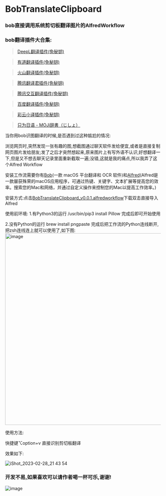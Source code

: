 # BobTranslateClipboard
### bob直接调用系统剪切板翻译图片的AlfredWorkflow

### bob翻译插件大合集:

>[DeepL翻译插件(免秘钥)](https://github.com/akl7777777/bob-plugin-akl-deepl-free-translate)

>[有道翻译插件(免秘钥)](https://github.com/akl7777777/bob-plugin-akl-youdao-free-translate)

>[火山翻译插件(免秘钥)](https://github.com/akl7777777/bob-plugin-akl-volcengine-free-translate)

>[腾讯翻译君插件(免秘钥)](https://github.com/akl7777777/bob-plugin-akl-tencent-free-translate)

>[腾讯交互翻译插件(免秘钥)](https://github.com/akl7777777/bob-plugin-akl-transmart-free-translate)

>[百度翻译插件(免秘钥)](https://github.com/akl7777777/bob-plugin-akl-baidu-free-translate)

>[彩云小译插件(免秘钥)](https://github.com/akl7777777/bob-plugin-akl-caiyunxiaoyi-free-translate)

>[只为日语 - MOJi辞書（じしょ）](https://github.com/akl7777777/bob-plugin-akl-mojidict-translate)


当你用bob识图翻译的时候,是否遇到过这种尴尬的情况:

浏览网页时,突然发现一张有趣的图,想截图通过聊天软件发给便宜,或者是直接复制网页图片发给朋友;发了之后才突然想起来,原来图片上有写外语不认识,好想翻译一下,但是又不想去聊天记录里面重新截取一遍;没错,这就是我的痛点,所以我弄了这个Alfred Workflow

安装工作流需要你有[Bob](https://bobtranslate.com/)(一款 macOS 平台翻译和 OCR 软件)和[Alfred](https://www.alfredapp.com/)(Alfred是一款屡获殊荣的macOS应用程序，可通过热键、关键字、文本扩展等提高您的效率。搜索您的Mac和网络，并通过自定义操作来控制您的Mac以提高工作效率。)

安装方式:点击[BobTranslateClipboard_v0.0.1.alfredworkflow](https://github.com/akl7777777/BobTranslateClipboard/releases/download/v0.0.1/BobTranslateClipboard_v0.0.1.alfredworkflow)下载双击直接导入Alfred

使用前环境:
1.有Python3的运行
/usr/bin/pip3 install Pillow
完成后即可开始使用

2.没有Python的运行
brew install pngpaste
完成后把工作流的Python连线断开,把zsh连线连上就可以使用了,如下图:
<img width="621" alt="image" src="https://user-images.githubusercontent.com/84266551/221875258-6b85790b-fbe3-41cd-b2af-2e626bf6a937.png">



使用方法:

快捷键⌥option+v 直接识别剪切板翻译

效果如下:

![iShot_2023-02-28_21 43 54](https://user-images.githubusercontent.com/84266551/221872349-5a738976-542d-4fbd-8de5-731f12b2a6ee.gif)


### 开发不易,如果喜欢可以请作者喝一杯可乐,谢谢!


![image](https://user-images.githubusercontent.com/84266551/219829283-3ed1798e-aeed-4174-bbcb-f93bf3008817.png)

